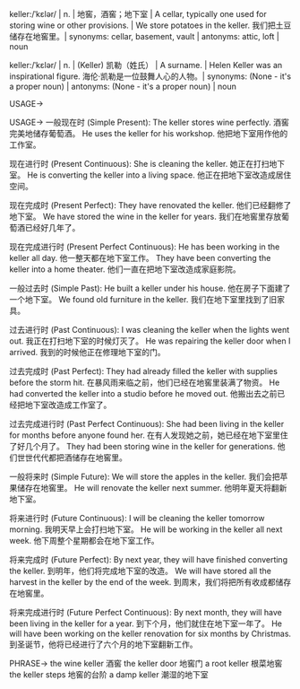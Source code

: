 keller:/ˈkɛlər/ | n. | 地窖，酒窖；地下室 | A cellar, typically one used for storing wine or other provisions. |  We store potatoes in the keller. 我们把土豆储存在地窖里。| synonyms: cellar, basement, vault | antonyms: attic, loft | noun

keller:/ˈkɛlər/ | n. | (Keller) 凯勒（姓氏） | A surname. | Helen Keller was an inspirational figure. 海伦·凯勒是一位鼓舞人心的人物。| synonyms: (None - it's a proper noun) | antonyms: (None - it's a proper noun) | noun



USAGE->

USAGE->
一般现在时 (Simple Present):
The keller stores wine perfectly.  酒窖完美地储存葡萄酒。
He uses the keller for his workshop. 他把地下室用作他的工作室。

现在进行时 (Present Continuous):
She is cleaning the keller. 她正在打扫地下室。
He is converting the keller into a living space. 他正在把地下室改造成居住空间。

现在完成时 (Present Perfect):
They have renovated the keller. 他们已经翻修了地下室。
We have stored the wine in the keller for years.  我们在地窖里存放葡萄酒已经好几年了。

现在完成进行时 (Present Perfect Continuous):
He has been working in the keller all day. 他一整天都在地下室工作。
They have been converting the keller into a home theater. 他们一直在把地下室改造成家庭影院。

一般过去时 (Simple Past):
He built a keller under his house. 他在房子下面建了一个地下室。
We found old furniture in the keller. 我们在地下室里找到了旧家具。

过去进行时 (Past Continuous):
I was cleaning the keller when the lights went out.  我正在打扫地下室的时候灯灭了。
He was repairing the keller door when I arrived. 我到的时候他正在修理地下室的门。

过去完成时 (Past Perfect):
They had already filled the keller with supplies before the storm hit. 在暴风雨来临之前，他们已经在地窖里装满了物资。
He had converted the keller into a studio before he moved out. 他搬出去之前已经把地下室改造成工作室了。

过去完成进行时 (Past Perfect Continuous):
She had been living in the keller for months before anyone found her. 在有人发现她之前，她已经在地下室里住了好几个月了。
They had been storing wine in the keller for generations.  他们世世代代都把酒储存在地窖里。

一般将来时 (Simple Future):
We will store the apples in the keller. 我们会把苹果储存在地窖里。
He will renovate the keller next summer. 他明年夏天将翻新地下室。

将来进行时 (Future Continuous):
I will be cleaning the keller tomorrow morning. 我明天早上会打扫地下室。
He will be working in the keller all next week. 他下周整个星期都会在地下室工作。

将来完成时 (Future Perfect):
By next year, they will have finished converting the keller. 到明年，他们将完成地下室的改造。
We will have stored all the harvest in the keller by the end of the week. 到周末，我们将把所有收成都储存在地窖里。

将来完成进行时 (Future Perfect Continuous):
By next month, they will have been living in the keller for a year. 到下个月，他们就住在地下室一年了。
He will have been working on the keller renovation for six months by Christmas. 到圣诞节，他将已经进行了六个月的地下室翻新工作。


PHRASE->
the wine keller 酒窖
the keller door 地窖门
a root keller 根菜地窖
the keller steps 地窖的台阶
a damp keller 潮湿的地下室
